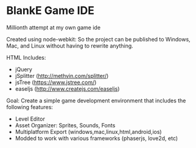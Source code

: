 # BlankE Game IDE

Millionth attempt at my own game ide

Created using node-webkit: 
So the project can be published to Windows, Mac, and Linux without having to rewrite anything.

HTML Includes:
- jQuery
- jSplitter (http://methvin.com/splitter/)
- jsTree (https://www.jstree.com/)
- easeljs (http://www.createjs.com/easeljs)

Goal: Create a simple game development environment that includes the following features:
- Level Editor
- Asset Organizer: Sprites, Sounds, Fonts
- Multiplatform Export (windows,mac,linux,html,android,ios)
- Modded to work with various frameworks (phaserjs, love2d, etc)


